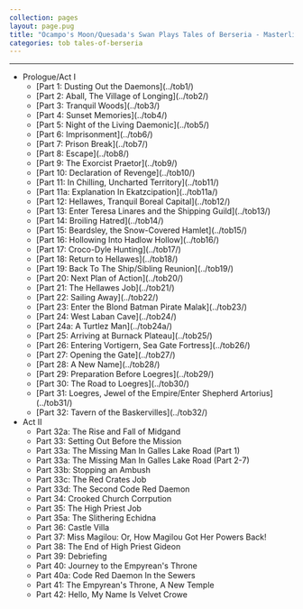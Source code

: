 ```yaml
---
collection: pages
layout: page.pug
title: "Ocampo's Moon/Quesada's Swan Plays Tales of Berseria - Masterlist"
categories: tob tales-of-berseria
---
```


---
<ul class="section-wrapper">
	<li><span class="section-no">Prologue/Act I</span>
	<ul class="masterlink-wrapper">
		<li>[Part 1: Dusting Out the Daemons](../tob1/)</li>
		<li>[Part 2: Aball, The Village of Longing](../tob2/)</li>
		<li>[Part 3: Tranquil Woods](../tob3/)</li>
		<li>[Part 4: Sunset Memories](../tob4/)</li>
		<li>[Part 5: Night of the Living Daemonic](../tob5/)</li>
		<li>[Part 6: Imprisonment](../tob6/)</li>
		<li>[Part 7: Prison Break](../tob7/)</li>
		<li>[Part 8: Escape](../tob8/)</li>
		<li>[Part 9: The Exorcist Praetor](../tob9/)</li>
		<li>[Part 10: Declaration of Revenge](../tob10/)</li>
		<li>[Part 11: In Chilling, Uncharted Territory](../tob11/)</li>
		<li>[Part 11a: Explanation In Ekatzcipation](../tob11a/)</li>
		<li>[Part 12: Hellawes, Tranquil Boreal Capital](../tob12/)</li>
		<li>[Part 13: Enter Teresa Linares and the Shipping Guild](../tob13/)</li>
		<li>[Part 14: Broiling Hatred](../tob14/)</li>
		<li>[Part 15: Beardsley, the Snow-Covered Hamlet](../tob15/)</li>
		<li>[Part 16: Hollowing Into Hadlow Hollow](../tob16/)</li>
		<li>[Part 17: Croco-Dyle Hunting](../tob17/)</li>
		<li>[Part 18: Return to Hellawes](../tob18/)</li>
		<li>[Part 19: Back To The Ship/Sibling Reunion](../tob19/)</li>
		<li>[Part 20: Next Plan of Action](../tob20/)</li>
		<li>[Part 21: The Hellawes Job](../tob21/)</li>
		<li>[Part 22: Sailing Away](../tob22/)</li>
		<li>[Part 23: Enter the Blond Batman Pirate Malak](../tob23/)</li>
		<li>[Part 24: West Laban Cave](../tob24/)</li>
		<li>[Part 24a: A Turtlez Man](../tob24a/)</li>
		<li>[Part 25: Arriving at Burnack Plateau](../tob25/)</li>
		<li>[Part 26: Entering Vortigern, Sea Gate Fortress](../tob26/)</li>
		<li>[Part 27: Opening the Gate](../tob27/)</li>
		<li>[Part 28: A New Name](../tob28/)</li>
		<li>[Part 29: Preparation Before Loegres](../tob29/)</li>
		<li>[Part 30: The Road to Loegres](../tob30/)</li>
		<li>[Part 31: Loegres, Jewel of the Empire/Enter Shepherd Artorius](../tob31/)</li>
		<li>[Part 32: Tavern of the Baskervilles](../tob32/)</li>
	</ul>
	</li>
	<li><span class="section-no">Act II</span>
	<ul class="masterlink-wrapper">
		<li>Part 32a: The Rise and Fall of Midgand</li>
		<li>Part 33: Setting Out Before the Mission</li>
		<li>Part 33a: The Missing Man In Galles Lake Road (Part 1)</li>
		<li>Part 33a: The Missing Man In Galles Lake Road (Part 2-7)</li>
		<li>Part 33b: Stopping an Ambush</li>
		<li>Part 33c: The Red Crates Job</li>
		<li>Part 33d: The Second Code Red Daemon</li>
		<li>Part 34: Crooked Church Corrpution</li>
		<li>Part 35: The High Priest Job</li>
		<li>Part 35a: The Slithering Echidna</li>
		<li>Part 36: Castle Villa</li>
		<li>Part 37: Miss Magilou: Or, How Magilou Got Her Powers Back!</li>
		<li>Part 38: The End of High Priest Gideon</li>
		<li>Part 39: Debriefing</li>
		<li>Part 40: Journey to the Empyrean's Throne</li>
		<li>Part 40a: Code Red Daemon In the Sewers</li>
		<li>Part 41: The Empyrean's Throne, A New Temple</li>
		<li>Part 42: Hello, My Name Is Velvet Crowe</li>
	</ul>
	</li>
</ul>